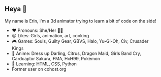 ## Heya 👋 
My name is Erin, I'm a 3d animator trying to learn a bit of code on the side!
- ❤️ Pronouns: She/Her 🏳️‍⚧️
- 😍 Likes: Girls, animation, art, cooking
- 🎮 Games: Souls, Guilty Gear, GBVS, Halo, Yu-Gi-Oh, Civ, Crusader Kings
- 🎀 Anime: Dress up Darling, Citrus, Dragon Maid, Girls Band Cry, Cardcaptor Sakura, FMA, HxH99, Pokémon
- 🔰 Learning: HTML, CSS, Python
- Former user on cohost.org
<!--
**cellhead/cellhead** is a ✨ _special_ ✨ repository because its `README.md` (this file) appears on your GitHub profile.

Here are some ideas to get you started:

- 🔭 I’m currently working on ...
- 🌱 I’m currently learning ...
- 👯 I’m looking to collaborate on ...
- 🤔 I’m looking for help with ...
- 💬 Ask me about ...
- 📫 How to reach me: ...
- 😄 Pronouns: ...
- ⚡ Fun fact: ...
-->
